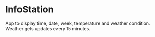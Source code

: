 # InfoStation
App to display time, date, week, temperature and weather condition.
Weather gets updates every 15 minutes.
